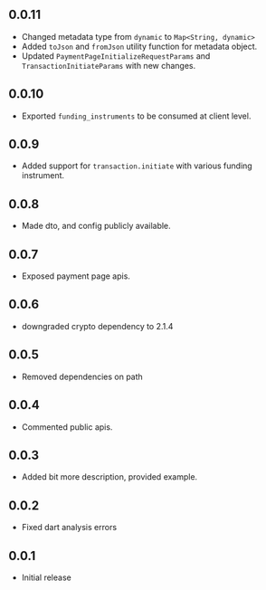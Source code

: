 ## 0.0.11

- Changed metadata type from `dynamic` to `Map<String, dynamic>` 
- Added `toJson` and `fromJson` utility function for metadata object.
- Updated `PaymentPageInitializeRequestParams` and `TransactionInitiateParams` with new changes.

## 0.0.10

- Exported `funding_instruments` to be consumed at client level.

## 0.0.9

- Added support for `transaction.initiate` with various funding instrument.

## 0.0.8

- Made dto, and config publicly available.

## 0.0.7

- Exposed payment page apis.

## 0.0.6

- downgraded crypto dependency to 2.1.4

## 0.0.5

- Removed dependencies on path

## 0.0.4

- Commented public apis.

## 0.0.3

- Added bit more description, provided example.

## 0.0.2

- Fixed dart analysis errors


## 0.0.1

- Initial release
